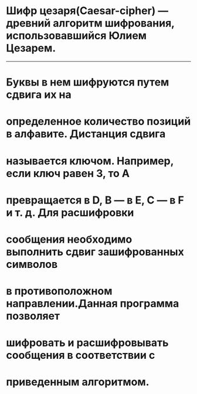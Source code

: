 # Шифр цезаря(Сaesar-cipher) — древний алгоритм шифрования, использовавшийся Юлием Цезарем.

___

# Буквы в нем шифруются путем сдвига их на
# определенное количество позиций в алфавите. Дистанция сдвига
# называется ключом. Например, если ключ равен 3, то A
# превращается в D, B — в E, C — в F и т. д. Для расшифровки
# сообщения необходимо выполнить сдвиг зашифрованных символов
# в противоположном направлении.Данная программа позволяет
# шифровать и расшифровывать сообщения в соответствии с
# приведенным алгоритмом. 
